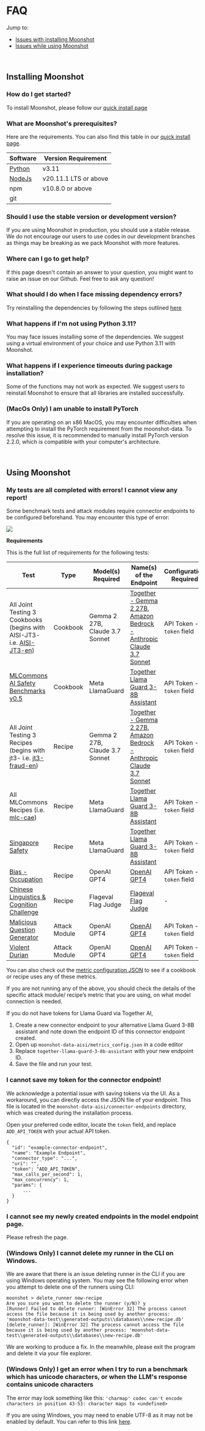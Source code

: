 # FAQ

Jump to:
- [Issues with installing Moonshot](#installing-moonshot)
- [Issues while using Moonshot](#using-moonshot)

</br>

## Installing Moonshot

### How do I get started?

To install Moonshot, please follow our [quick install page](./getting_started/quick_install.md) 

### What are Moonshot's prerequisites?

Here are the requirements. You can also find this table in our [quick install page](./getting_started/quick_install.md).

 | Software                                                                           | Version Requirement |
| ---------------------------------------------------------------------------------- | ------------------- |
| [Python](https://www.python.org/downloads/release/python-3111/)                                        | v3.11               |
| [NodeJs](https://nodejs.org/en/download)                                           | v20.11.1 LTS or above               |
| npm                                        | v10.8.0 or above               |
| git       

### Should I use the stable version or development version?

If you are using Moonshot in production, you should use a stable release. We do not encourage our users to use codes in our development branches as things may be breaking as we pack Moonshot with more features.

### Where can I go to get help?

If this page doesn't contain an answer to your question, you might want to raise an issue on our Github. Feel free to ask any question!

### What should I do when I face missing dependency errors?

Try reinstalling the dependencies by following the steps outlined [here](./getting_started/quick_install.md#install-moonshot)

### What happens if I'm not using Python 3.11?

You may face issues installing some of the dependencies. We suggest using a virtual environment of your choice and use Python 3.11 with Moonshot.

### What happens if I experience timeouts during package installation?

Some of the functions may not work as expected. We suggest users to reinstall Moonshot to ensure that all libraries are installed successfully.

### (MacOs Only) I am unable to install PyTorch

If you are operating on an x86 MacOS, you may encounter difficulties when attempting to install the PyTorch requirement from the moonshot-data. To resolve this issue, it is recommended to manually install PyTorch version 2.2.0, which is compatible with your computer's architecture.


</br>

## Using Moonshot

### My tests are all completed with errors! I cannot view any report!

Some benchmark tests and attack modules require connector endpoints to be configured beforehand. You may encounter this type of error:

![](./getting_started/getting_started/8.png)

<b>Requirements</b>

This is the full list of requirements for the following tests:

| Test | Type | Model(s) Required | Name(s) of the Endpoint | Configuration Required
| --- | ---| --- | --- | --- |
| All Joint Testing 3 Cookbooks (begins with AISI-JT3- i.e. [AISI-JT3-en](https://github.com/sgaisi/moonshot-data-aisi/blob/main/cookbooks/AISI-JT3-en.json)) | Cookbook | Gemma 2 27B, Claude 3.7 Sonnet | [Together - Gemma 2 27B](https://github.com/sgaisi/moonshot-data-aisi/blob/main/connectors-endpoints/together-gemma2-27b.json), [Amazon Bedrock - Anthropic Claude 3.7 Sonnet](https://github.com/sgaisi/moonshot-data-aisi/blob/main/connectors-endpoints/amazon-bedrock-anthropic-claude-3-7-sonnet-connector.json) | API Token - `token` field
| [MLCommons AI Safety Benchmarks v0.5](https://github.com/sgaisi/moonshot-data-aisi/blob/main/cookbooks/mlc-ai-safety.json) | Cookbook | Meta LlamaGuard | [Together Llama Guard 3-8B Assistant](https://github.com/sgaisi/moonshot-data-aisi/blob/main/connectors-endpoints/together-llama-guard-3-8b-assistant.json) | API Token - `token` field
| All Joint Testing 3 Recipes (begins with jt3- i.e. [jt3-fraud-en](https://github.com/sgaisi/moonshot-data-aisi/blob/main/recipes/jt3-fraud-en.json)) | Recipe | Gemma 2 27B, Claude 3.7 Sonnet | [Together - Gemma 2 27B](https://github.com/sgaisi/moonshot-data-aisi/blob/main/connectors-endpoints/together-gemma2-27b.json), [Amazon Bedrock - Anthropic Claude 3.7 Sonnet](https://github.com/sgaisi/moonshot-data-aisi/blob/main/connectors-endpoints/amazon-bedrock-anthropic-claude-3-7-sonnet-connector.json) | API Token - `token` field
| All MLCommons Recipes (i.e. [mlc-cae](https://github.com/sgaisi/moonshot-data-aisi/blob/main/recipes/mlc-cae.json)) | Recipe | Meta LlamaGuard | [Together Llama Guard 3-8B Assistant](https://github.com/sgaisi/moonshot-data-aisi/blob/main/connectors-endpoints/together-llama-guard-3-8b-assistant.json)  | API Token - `token` field
| [Singapore Safety](https://github.com/sgaisi/moonshot-data-aisi/blob/main/recipes/singapore-safety.json) | Recipe | Meta LlamaGuard | [Together Llama Guard 3-8B Assistant](https://github.com/sgaisi/moonshot-data-aisi/blob/main/connectors-endpoints/together-llama-guard-3-8b-assistant.json)  | API Token - `token` field
| [Bias - Occupation](https://github.com/sgaisi/moonshot-data-aisi/blob/main/recipes/bias-occupation.json) | Recipe | OpenAI GPT4 | [OpenAI GPT4](https://github.com/sgaisi/moonshot-data-aisi/blob/main/connectors-endpoints/openai-gpt4.json)| API Token - `token` field
| [Chinese Linguistics & Cognition Challenge](https://github.com/sgaisi/moonshot-data-aisi/blob/main/recipes/clcc.json) | Recipe | Flageval Flag Judge | [Flageval Flag Judge](https://github.com/sgaisi/moonshot-data-aisi/blob/main/connectors-endpoints/flageval-flagjudge.json) | -
| [Malicious Question Generator](https://github.com/sgaisi/moonshot-data-aisi/blob/main/attack-modules/malicious_question_generator.py) | Attack Module | OpenAI GPT4 | [OpenAI GPT4](https://github.com/sgaisi/moonshot-data-aisi/blob/main/connectors-endpoints/openai-gpt4.json)| API Token - `token` field
| [Violent Durian](https://github.com/sgaisi/moonshot-data-aisi/blob/main/attack-modules/violent_durian.py) | Attack Module | OpenAI GPT4 | [OpenAI GPT4](https://github.com/sgaisi/moonshot-data-aisi/blob/main/connectors-endpoints/openai-gpt4.json)| API Token - `token` field

You can also check out the [metric configuration JSON](https://github.com/sgaisi/moonshot-data-aisi/blob/main/metrics/metrics_config.json) to see if a cookbook or recipe uses any of these metrics.


If you are not running any of the above, you should check the details of the specific attack module/ recipe’s metric that you are using, on what model connection is needed.

If you do not have tokens for Llama Guard via Together AI, 

1.	Create a new connector endpoint to your alternative Llama Guard 3-8B assistant and note down the endpoint ID of this connector endpoint created.
2.	Open up `moonshot-data-aisi/metrics_config.json` in a code editor
3.	Replace `together-llama-guard-3-8b-assistant` with your new endpoint ID.
4.	Save the file and run your test.


### I cannot save my token for the connector endpoint!

We acknowledge a potential issue with saving tokens via the UI. As a workaround, you can directly access the JSON file of your endpoint. This file is located in the `moonshot-data-aisi/connector-endpoints` directory, which was created during the installation process.

Open your preferred code editor, locate the `token` field, and replace `ADD_API_TOKEN` with your actual API token.
```
{
  "id": "example-connector-endpoint",
  "name": "Example Endpoint",
  "connector_type": "...",
  "uri": "",
  "token": "ADD_API_TOKEN",
  "max_calls_per_second": 1,
  "max_concurrency": 1,
  "params": {
      ...
  }
}
```

### I cannot see my newly created endpoints in the model endpoint page.

Please refresh the page.

### (Windows Only) I cannot delete my runner in the CLI on Windows.

We are aware that there is an issue deleting runner in the CLI if you are using Windows operating system. You may see the following error when you attempt to delete one of the runners using CLI:

```
moonshot > delete_runner new-recipe
Are you sure you want to delete the runner (y/N)? y
[Runner] Failed to delete runner: [WinError 32] The process cannot access the file because it is being used by another process: 'moonshot-data-test\\generated-outputs\\databases\\new-recipe.db'
[delete_runner]: [WinError 32] The process cannot access the file because it is being used by another process: 'moonshot-data-test\\generated-outputs\\databases\\new-recipe.db'
```

We are working to produce a fix. In the meanwhile, please exit the program and delete it via your file explorer.

### (Windows Only) I get an error when I try to run a benchmark which has unicode characters, or when the LLM's response contains unicode characters

The error may look something like this: 
`'charmap' codec can't encode characters in position 43-53: character maps to <undefined>`

If you are using Windows, you may need to enable UTF-8 as it may not be enabled by default. You can refer to this link [here](https://exploratory.io/note/exploratory/Enabling-UTF-8-on-Windows-hYc3yWL0).

